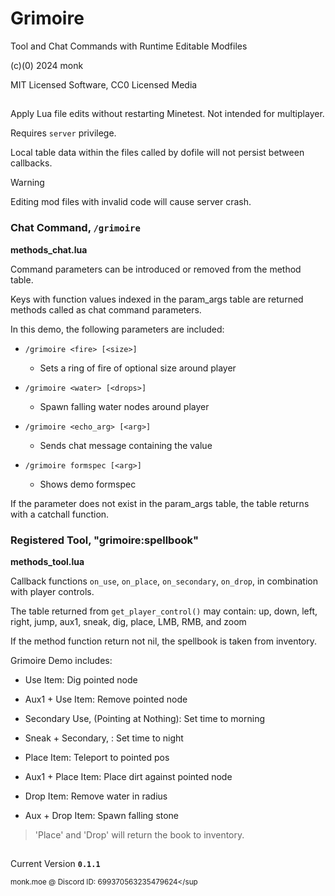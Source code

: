 Grimoire
========
Tool and Chat Commands with Runtime Editable Modfiles

(c)(0) 2024 monk

MIT Licensed Software, CC0 Licensed Media

##
Apply Lua file edits without restarting Minetest. Not intended for multiplayer.

Requires `server` privilege.

Local table data within the files called by dofile will not persist between callbacks.

> [!WARNING]
> Editing mod files with invalid code will cause server crash.

### Chat Command, `/grimoire`
**methods_chat.lua**

Command parameters can be introduced or removed from the method table.

Keys with function values indexed in the param_args table are returned methods called as chat command parameters.

In this demo, the following parameters are included:

- `/grimoire <fire> [<size>]`
    - Sets a ring of fire of optional size around player

- `/grimoire <water> [<drops>]`
    - Spawn falling water nodes around player

- `/grimoire <echo_arg> [<arg>]`
    - Sends chat message containing the <arg> value

- `/grimoire formspec [<arg>]`
    - Shows demo formspec

If the parameter does not exist in the param_args table, the table returns with a catchall function. 

### Registered Tool, "grimoire:spellbook"
**methods_tool.lua**

Callback functions `on_use`, `on_place`, `on_secondary`, `on_drop`, in combination with player controls.

The table returned from `get_player_control()` may contain: up, down, left, right, jump, aux1, sneak, dig, place, LMB, RMB, and zoom

If the method function return not nil, the spellbook is taken from inventory.

Grimoire Demo includes:
   - Use Item: Dig pointed node
   - Aux1 + Use Item: Remove pointed node
   
   - Secondary Use, (Pointing at Nothing): Set time to morning
   - Sneak + Secondary, : Set time to night

   - Place Item: Teleport to pointed pos
   - Aux1 + Place Item: Place dirt against pointed node

   - Drop Item: Remove water in radius
   - Aux + Drop Item: Spawn falling stone

  > 'Place' and 'Drop' will return the book to inventory.

##

Current Version **`0.1.1`**

<sup>monk.moe @ Discord ID: 699370563235479624</sup